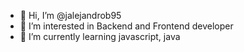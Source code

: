 - 👋 Hi, I’m @jalejandrob95
- 👀 I’m interested in Backend and Frontend developer
- 🌱 I’m currently learning javascript, java

<!---
jalejandrob95/jalejandrob95 is a ✨ special ✨ repository because its `README.md` (this file) appears on your GitHub profile.
You can click the Preview link to take a look at your changes.
--->
